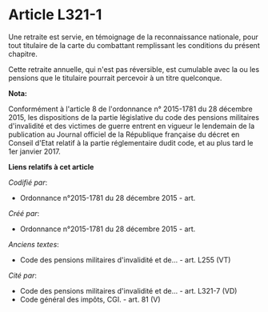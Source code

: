 # Article L321-1

Une retraite est servie, en témoignage de la reconnaissance nationale, pour tout titulaire de la carte du combattant
remplissant les conditions du présent chapitre.

Cette retraite annuelle, qui n'est pas réversible, est cumulable avec la ou les pensions que le titulaire pourrait percevoir
à un titre quelconque.

**Nota:**

Conformément à l'article 8 de l'ordonnance n° 2015-1781 du 28 décembre 2015, les dispositions de la partie législative du
code des pensions militaires d'invalidité et des victimes de guerre entrent en vigueur le lendemain de la publication au
Journal officiel de la République française du décret en Conseil d'Etat relatif à la partie réglementaire dudit code, et au
plus tard le 1er janvier 2017.

**Liens relatifs à cet article**

_Codifié par_:

  - Ordonnance n°2015-1781 du 28 décembre 2015 - art.

_Créé par_:

  - Ordonnance n°2015-1781 du 28 décembre 2015 - art.

_Anciens textes_:

  - Code des pensions militaires d'invalidité et de... - art. L255 (VT)

_Cité par_:

  - Code des pensions militaires d'invalidité et de... - art. L321-7 (VD)
  - Code général des impôts, CGI. - art. 81 (V)
